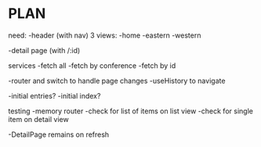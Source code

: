 # PLAN

need: 
-header (with nav)
3 views:
-home
-eastern
-western

-detail page (with /:id)

services
-fetch all
-fetch by conference
-fetch by id

-router and switch to handle page changes
-useHistory to navigate

-initial entries?
-initial index?

testing
-memory router
-check for list of items on list view
-check for single item on detail view

-DetailPage remains on refresh
